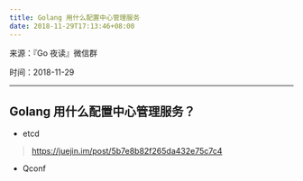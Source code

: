 ```yaml
---
title: Golang 用什么配置中心管理服务
date: 2018-11-29T17:13:46+08:00
---
```

来源：『Go 夜读』微信群

时间：2018-11-29

---

## Golang 用什么配置中心管理服务？

- etcd

>https://juejin.im/post/5b7e8b82f265da432e75c7c4

- Qconf
